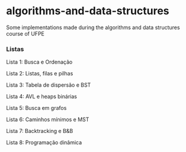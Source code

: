 # algorithms-and-data-structures
Some implementations made during the algorithms and data structures course of UFPE

### Listas

Lista 1: Busca e Ordenação

Lista 2: Listas, filas e pilhas

Lista 3: Tabela de dispersão e BST

Lista 4: AVL e heaps binárias

Lista 5: Busca em grafos

Lista 6: Caminhos mínimos e MST

Lista 7: Backtracking e B&B

Lista 8: Programação dinâmica
